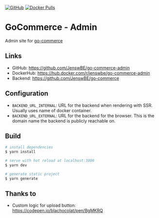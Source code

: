 [![GitHub](https://img.shields.io/github/license/JenswBE/go-commerce)](https://github.com/JenswBE/go-commerce-admin)
[![Docker Pulls](https://img.shields.io/docker/pulls/jenswbe/go-commerce)](https://hub.docker.com/r/jenswbe/go-commerce-admin)

# GoCommerce - Admin

Admin site for [go-commerce](https://github.com/JenswBE/go-commerce)

## Links

- GitHub: https://github.com/JenswBE/go-commerce-admin
- DockerHub: https://hub.docker.com/r/jenswbe/go-commerce-admin
- Backend: https://github.com/JenswBE/go-commerce

## Configuration

- `BACKEND_URL_INTERNAL`: URL for the backend when rendering with SSR. Usually uses name of docker container.
- `BACKEND_URL_EXTERNAL`: URL for the backend for the browser. This is the domain name the backend is publicly reachable on.

## Build

```bash
# install dependencies
$ yarn install

# serve with hot reload at localhost:3000
$ yarn dev

# generate static project
$ yarn generate
```

## Thanks to

- Custom logic for upload button: https://codepen.io/blachocolat/pen/BgMKRQ
